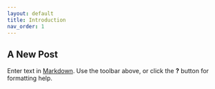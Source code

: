 ```yaml
---
layout: default
title: Introduction
nav_order: 1
---
```


## A New Post
Enter text in [Markdown](http://daringfireball.net/projects/markdown/). Use the toolbar above, or click the **?** button for formatting help.
